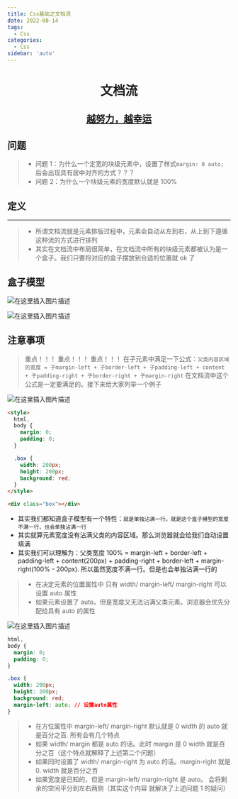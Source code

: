 ```yaml
---
title: Css基础之文档流
date: 2022-08-14
tags:
  - Css
categories:
  - Css
sidebar: 'auto'
---
```


<div align = "center"><h1>文档流</h1></div>
<div align = "center"><h2><u>越努力，越幸运</u></h2></div>

## 问题

> - 问题 1：为什么一个定宽的块级元素中，设置了样式`margin: 0 auto;` 后会出现具有居中对齐的方式？？？
> - 问题 2：为什么一个块级元素的宽度默认就是 100%

## 定义

<hr />

> - 所谓文档流就是元素排版过程中，元素会自动从左到右，从上到下遵循这种流的方式进行排列
> - 其实在文档流中布局很简单，在文档流中所有的块级元素都被认为是一个盒子。我们只要将对应的盒子摆放到合适的位置就 ok 了

## 盒子模型

![在这里插入图片描述](https://img-blog.csdnimg.cn/3d602cadb3b84e4fae2dbef39f66b6a2.png#pic_center)

![在这里插入图片描述](https://img-blog.csdnimg.cn/6bfa307e0ea644948a205af75357b650.png#pic_center)

## 注意事项

> 重点！！！ 重点！！！ 重点！！！
> 在子元素中满足一下公式：`父类内容区域的宽度 = 子margin-left + 子border-left + 子padding-left + content + 子padding-right + 子border-right + 子margin-right`
> 在文档流中这个公式是一定要满足的。接下来给大家列举一个例子

![在这里插入图片描述](https://img-blog.csdnimg.cn/e7bd4f6950fc42b38210ad437741cae7.png)

```html
<style>
  html,
  body {
    margin: 0;
    padding: 0;
  }

  .box {
    width: 200px;
    height: 200px;
    background: red;
  }
</style>

<div class="box"></div>
```

- 其实我们都知道盒子模型有一个特性：`就是单独沾满一行。就是这个盒子模型的宽度不满一行，也会单独沾满一行`
- 其实就算元素宽度没有沾满父类的内容区域。那么浏览器就会给我们自动设置填满
- 其实我们可以理解为：父类宽度 100% = margin-left + border-left + padding-left + content(200px) + padding-right + border-left + margin-right(100% - 200px). 所以虽然宽度不满一行。但是也会单独沾满一行的

> - 在决定元素的位置属性中 只有 width/ margin-left/ margin-right 可以设置 auto 属性
> - 如果元素设置了 auto。但是宽度又无法沾满父类元素。浏览器会优先分配给具有 auto 的属性

![在这里插入图片描述](https://img-blog.csdnimg.cn/0abfd4c49e2e469ebe069e07afcbbb74.png)

```css
html,
body {
  margin: 0;
  padding: 0;
}

.box {
  width: 200px;
  height: 200px;
  background: red;
  margin-left: auto; // 设置auto属性
}
```

> - 在方位属性中 margin-left/ margin-right 默认就是 0 width 的 auto 就是百分之百. 所有会有几个特点
> - 如果 width/ margin 都是 auto 的话。此时 margin 是 0 width 就是百分之百（这个特点就解释了上述第二个问题）
> - 如果同时设置了 width/ margin-right 为 auto 的话。margin-right 就是 0. width 就是百分之百
> - 如果宽度是已知的，但是 margin-left/ margin-right 是 auto。 会将剩余的空间平分到左右两侧（其实这个内容 就解决了上述问题 1 的疑问）
